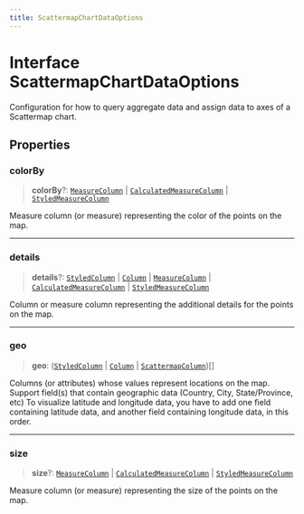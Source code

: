 ```yaml
---
title: ScattermapChartDataOptions
---
```


# Interface ScattermapChartDataOptions

Configuration for how to query aggregate data and assign data
to axes of a Scattermap chart.

## Properties

### colorBy

> **colorBy**?: [`MeasureColumn`](../../sdk-data/interfaces/interface.MeasureColumn.md) \| [`CalculatedMeasureColumn`](../../sdk-data/interfaces/interface.CalculatedMeasureColumn.md) \| [`StyledMeasureColumn`](interface.StyledMeasureColumn.md)

Measure column (or measure) representing the color of the points on the map.

***

### details

> **details**?: [`StyledColumn`](interface.StyledColumn.md) \| [`Column`](../../sdk-data/interfaces/interface.Column.md) \| [`MeasureColumn`](../../sdk-data/interfaces/interface.MeasureColumn.md) \| [`CalculatedMeasureColumn`](../../sdk-data/interfaces/interface.CalculatedMeasureColumn.md) \| [`StyledMeasureColumn`](interface.StyledMeasureColumn.md)

Column or measure column representing the additional details for the points on the map.

***

### geo

> **geo**: ([`StyledColumn`](interface.StyledColumn.md) \| [`Column`](../../sdk-data/interfaces/interface.Column.md) \| [`ScattermapColumn`](interface.ScattermapColumn.md))[]

Columns (or attributes) whose values represent locations on the map.
Support field(s) that contain geographic data (Country, City, State/Province, etc)
To visualize latitude and longitude data, you have to add one field containing latitude data, and another field containing longitude data, in this order.

***

### size

> **size**?: [`MeasureColumn`](../../sdk-data/interfaces/interface.MeasureColumn.md) \| [`CalculatedMeasureColumn`](../../sdk-data/interfaces/interface.CalculatedMeasureColumn.md) \| [`StyledMeasureColumn`](interface.StyledMeasureColumn.md)

Measure column (or measure) representing the size of the points on the map.
